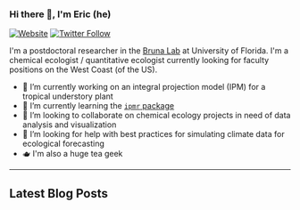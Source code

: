 ### Hi there 👋, I'm Eric (he)

[![Website](https://img.shields.io/website?label=ericrscott.com&url=https%3A%2F%2Fwww.ericrscott.com%2F)](https://www.ericrscott.com/)
[![Twitter Follow](https://img.shields.io/twitter/follow/LeafyEricScott?style=social)](https://twitter.com/intent/follow?original_referer=https%3A%2F%2Fgithub.com%2FAariq&screen_name=LeafyEricScott)

I'm a postdoctoral researcher in the [Bruna Lab](https://github.com/BrunaLab) at University of Florida. I'm a chemical ecologist / quantitative ecologist currently looking for faculty positions on the West Coast (of the US).

- 🔭 I’m currently working on an integral projection model (IPM) for a tropical understory plant
- 🌱 I’m currently learning the [`ipmr` package](https://github.com/levisc8/ipmr)
- 👯 I’m looking to collaborate on chemical ecology projects in need of data analysis and visualization
- 🤔 I’m looking for help with best practices for simulating climate data for ecological forecasting
- 🫖 I'm also a huge tea geek

--------------------

## Latest Blog Posts

<!-- BLOG-POST-LIST:START -->
<!-- BLOG-POST-LIST:END -->

